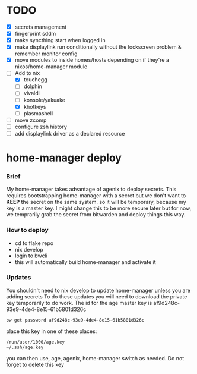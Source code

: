 # TODO
- [X] secrets management
- [X] fingerprint sddm
- [X] make syncthing start when logged in
- [X] make displaylink run conditionally without the lockscreen problem & remember monitor config
- [X] move modules to inside homes/hosts depending on if they're a nixos/home-manager module
- [ ] Add to nix
    - [X] touchegg
    - [ ] dolphin
    - [ ] vivaldi
    - [ ] konsole/yakuake
    - [X] khotkeys
    - [ ] plasmashell
- [ ] move zcomp
- [ ] configure zsh history
- [ ] add displaylink driver as a declared resource

# home-manager deploy
### Brief
My home-manager takes advantage of agenix to deploy secrets. This requires bootstrapping home-manager with a secret but we don't want to __KEEP__ the secret on the same system. so it will be temporary, because my key is a master key. I might change this to be more secure later but for now, we temprarily grab the secret from bitwarden and deploy things this way.

### How to deploy
- cd to flake repo
- nix develop
- login to bwcli
- this will automatically build home-manager and activate it

### Updates
You shouldn't need to nix develop to update home-manager unless you are adding secrets
To do these updates you will need to download the private key temporarily to do work.
The id for the age master key is af9d248c-93e9-4de4-8e15-61b5801d326c

`bw get password af9d248c-93e9-4de4-8e15-61b5801d326c`

place this key in one of these places:
```
/run/user/1000/age.key
~/.ssh/age.key
```
you can then use, age, agenix, home-manager switch as needed.
Do not forget to delete this key
